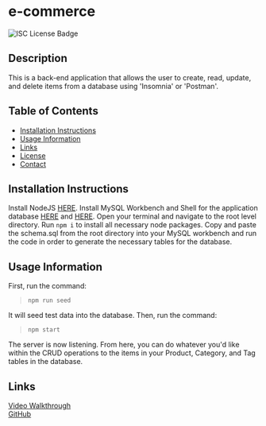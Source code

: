 # e-commerce

![ISC License Badge](https://img.shields.io/badge/License-ISC-blueviolet)

## Description

This is a back-end application that allows the user to create, read, update, and delete items from a database using 'Insomnia' or 'Postman'.

## Table of Contents

- [Installation Instructions](#Installation-Instructions)
- [Usage Information](#Usage-Information)
- [Links](#links)
- [License](#License)
- [Contact](#Contact)

## Installation Instructions

Install NodeJS [HERE](https://nodejs.org/en/). Install MySQL Workbench and Shell for the application database [HERE](https://dev.mysql.com/downloads/windows/installer/8.0.html) and [HERE](https://dev.mysql.com/downloads/shell/). Open your terminal and navigate to the root level directory. Run `npm i` to install all necessary node packages. Copy and paste the schema.sql from the root directory into your MySQL workbench and run the code in order to generate the necessary tables for the database.

## Usage Information

First, run the command:

> `npm run seed`

It will seed test data into the database. Then, run the command:

> `npm start`

The server is now listening. From here, you can do whatever you'd like within the CRUD operations to the items in your Product, Category, and Tag tables in the database.

## Links

[Video Walkthrough](https://www.youtube.com/watch?v=RxIvTQT19IU&ab_channel=ZachRaab)  
 [GitHub](https://github.com/zachraab/e-commerce)
